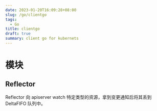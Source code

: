 ```yaml
---
date: 2023-01-20T16:09:28+08:00
slug: /go/clientgo
tags:
  - Go
title: clientgo
draft: true
summary: client go for kubernets
---
```


# 模块

## Reflector

Reflector 向 apiserver watch 特定类型的资源，拿到变更通知后将其丢到 DeltaFIFO 队列中。
